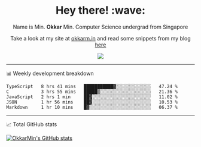 <h1 align="center"> Hey there! :wave:</h1>

<p align="center">Name is Min. <strong>Okkar</strong> Min. Computer Science undergrad from Singapore</p>

<p align="center">Take a look at my site at <a href="https://okkarm.in" target="_blank">okkarm.in</a> and read some snippets from my blog <a href="https://okkarm.in/blog" target="_blank">here</a></p>

<p align="center">
  <a href="https://okkarm.in/linkedin" target='_blank'>
    <img src="https://img.shields.io/badge/linkedin-%230077B5.svg?&style=for-the-badge&logo=linkedin&logoColor=white" />
  </a>
 </p>

---

📊 Weekly development breakdown

<!--START_SECTION:waka-->
```text
TypeScript   8 hrs 41 mins   ███████████▓░░░░░░░░░░░░░   47.24 % 
C            3 hrs 55 mins   █████▒░░░░░░░░░░░░░░░░░░░   21.36 % 
JavaScript   2 hrs 1 min     ██▓░░░░░░░░░░░░░░░░░░░░░░   11.02 % 
JSON         1 hr 56 mins    ██▓░░░░░░░░░░░░░░░░░░░░░░   10.53 % 
Markdown     1 hr 10 mins    █▓░░░░░░░░░░░░░░░░░░░░░░░   06.37 % 
```
<!--END_SECTION:waka-->

---

📈 Total GitHub stats

<p>
  <a href="https://github.com/OkkarMin"><img src="https://github-readme-stats.vercel.app/api?username=OkkarMin&hide_border=true&show_icons=true&theme=graywhite" alt="OkkarMin's GitHub stats"></a>
</p>
